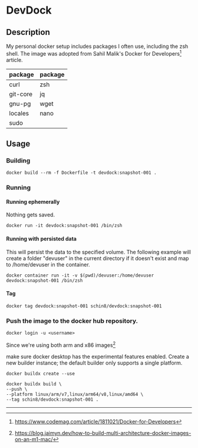 # DevDock

## Description

My personal docker setup includes packages I often use, including the zsh shell.  The image was adopted from Sahil Malik's Docker for Developers[^1] article.

| package  | package |
| -------- | ------- |
| curl     | zsh     |
| git-core | jq      |
| gnu-pg   | wget    |
| locales  | nano    |
| sudo     |         |

## Usage

### Building

```
docker build --rm -f Dockerfile -t devdock:snapshot-001 .
```

### Running 

#### Running ephemerally

Nothing gets saved. 

```
docker run -it devdock:snapshot-001 /bin/zsh
```

#### Running with persisted data

This will persist the data to the specified volume.  The following example will create a folder "devuser" in the current directory if it doesn't exist and map to /home/devuser in the container.

```
docker container run -it -v $(pwd)/devuser:/home/devuser devdock:snapshot-001 /bin/zsh
```

#### Tag 

```
docker tag devdock:snapshot-001 schin8/devdock:snapshot-001

```

### Push the image to the docker hub repository.

```
docker login -u <username>
```

Since we're using both arm and x86 images[^2]



make sure docker desktop has the experimental features enabled.  Create a new builder instance; the default builder only supports a single platform.

```
docker buildx create --use
```



```
docker buildx build \
--push \
--platform linux/arm/v7,linux/arm64/v8,linux/amd64 \
--tag schin8/devdock:snapshot-001 .
```

---

[^1]:https://www.codemag.com/article/1811021/Docker-for-Developers
[^2]:https://blog.jaimyn.dev/how-to-build-multi-architecture-docker-images-on-an-m1-mac/





